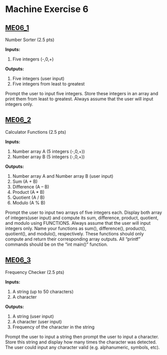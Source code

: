 # Machine Exercise 6

## [ME06_1](me06_1.c)
Number Sorter (2.5 pts)

**Inputs:**

1. Five integers (-,0,+)

**Outputs:**

1. Five integers (user input)
2. Five integers from least to greatest

Prompt the user to input five integers. Store these integers in an array and print them from least to greatest. Always assume that the user will input integers only.

## [ME06_2](me06_2.c)
Calculator Functions (2.5 pts)

**Inputs:**

1. Number array A (5 integers (-,0,+))
2. Number array B (5 integers (-,0,+))

**Outputs:**

1. Number array A and Number array B (user input)
2. Sum (A + B)
3. Difference (A – B)
4. Product (A * B)
5. Quotient (A / B)
6. Modulo (A % B)

Prompt the user to input two arrays of five integers each. Display both array of integers(user input) and compute its sum, difference, product, quotient, and modulo using FUNCTIONS. Always assume that the user will input integers only. Name your functions as sum(), difference(), product(), quotient(), and modulo(), respectively. These functions should only compute and return their corresponding array outputs. All “printf” commands should be on the “int main()” function.

## [ME06_3](me06_3.c)
Frequency Checker (2.5 pts)

**Inputs:**

1. A string (up to 50 characters)
2. A character

**Outputs:**

1. A string (user input)
2. A character (user input)
3. Frequency of the character in the string

Prompt the user to input a string then prompt the user to input a character. Store this string and display how many times the character was detected. The user could input any character valid (e.g. alphanumeric, symbols, etc).
